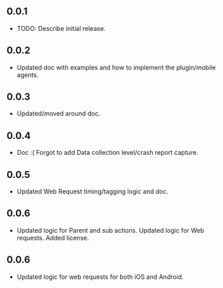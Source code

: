 ## 0.0.1
* TODO: Describe initial release.

## 0.0.2 
* Updated doc with examples and how to implement the plugin/mobile agents.

## 0.0.3
* Updated/moved around doc.

## 0.0.4
* Doc :( Forgot to add Data collection level/crash report capture.

## 0.0.5
* Updated Web Request timing/tagging logic and doc.

## 0.0.6
* Updated logic for Parent and sub actions. Updated logic for Web requests. Added license.

## 0.0.6
* Updated logic for web requests for both iOS and Android.